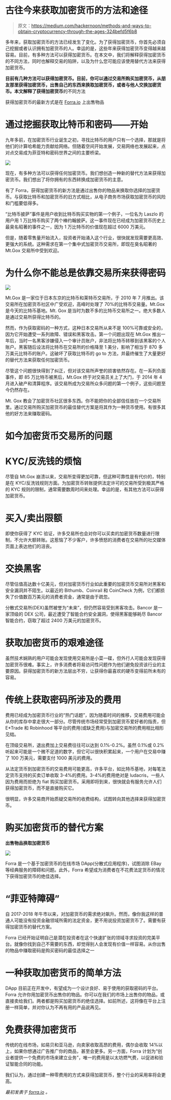 # 古往今来获取加密货币的方法和途径

> 原文：<https://medium.com/hackernoon/methods-and-ways-to-obtain-cryptocurrency-through-the-ages-324befd5f6b8>

多年来，获取加密货币的方法已经发生了变化。为了获得加密货币，你首先必须自己挖掘或者认识拥有加密货币的人。幸运的是，这些年来获得加密货币变得越来越容易。目前，有多种方法可以获得加密货币。在本文中，我们将解释获得加密货币的不同方法，同时也解释交易的陷阱，以及为什么您可能应该使用替代方法来获得加密货币。

**目前有几种方法可以获得加密货币。目前，你可以通过交易所购买加密货币，从朋友那里获得加密货币，出售自己的东西来换取加密货币，或者与他人交换加密货币。本文解释了获得加密货币**的不同方法

获得加密货币的最新方式是在 [Forra.io](https://market.forra.io) 上出售物品

# 通过挖掘获取比特币和密码——开始

九年多前，在加密货币行业诞生之初，寻找比特币的用户只有一个选择，那就是将他们的计算哈希能力贡献给网络。但随着空间开始发展，交易网络也发展起来，点对点交易成为菲亚特和密码世界之间的主要桥梁。

![](img/e877953aeecd3eab843b60542faee413.png)

现在，有多种方法可以获得任何加密货币。我们想创造一种新的替代方法来获得加密货币。我们想出了将你拥有的东西转换成加密货币的主意。

有了 Forra，获得加密货币的新方法是通过出售你的物品来换取你选择的加密货币。与获取比特币和加密货币的旧方式相比，从电子商务市场获取加密货币的风险和门槛要低得多。

“比特币披萨”事件是用户收到比特币购买实物的第一个例子，一位名为 Laszlo 的用户用 1 万比特币购买了两个棒约翰披萨。这一事件现在已经成为加密货币历史上最臭名昭著的事件之一，因为 1 万比特币的价值现在超过 6000 万美元。

但是，随着零售量开始流入，投资者开始涌入这个行业，很快就发现需要更高效、更强大的系统。这种需求在第一个集中式加密货币交易所，即现在臭名昭著的 Mt.Gox 交易所中受到欢迎。

# 为什么你不能总是依靠交易所来获得密码

![](img/a991a03103916cb4bf1de9500f8d3fcf.png)

Mt.Gox 是一家位于日本东京的比特币和莱特币交易所，于 2010 年 7 月推出。该交易所在加密货币社区中广受欢迎，高峰时处理了 70%的比特币交易量。Mt.Gox 是今天的比特币基地。Mt. Gox 是当时为数不多的比特币交易所之一。绝大多数人是通过交易所获得比特币的。

然而，作为获取密码的一种方式，这种日本交易所从来不是 100%可靠或安全的，因为它开始遭受一系列故障、错误和黑客攻击。第一个问题出现在 Mt.Gox 推出一年后，当时一名黑客涉嫌侵入一个审计员账户，非法将比特币转移到该黑客的个人账户。黑客随后设法将比特币在交易所的价格降至 1 美分，影响了相当于 870 多万美元比特币的账户。这破坏了获取比特币的 go to 方法，并最终催生了大量更好的替代方法来获取任何加密货币。

尽管这个问题很快得到了纠正，但对该交易所声誉的损害依然存在。在一系列负面事件，即 85 万比特币被黑后，Mt.Gox 终于对交易员关上了大门，于 2014 年 4 月进入破产和清算程序。该交易所成为交易所众多问题的第一个例子，这些问题至今仍然存在。

Mt. Gox 教会了加密货币社区很多东西。你不能把你的全部信任放在一个交易所里。通过交易所购买加密货币的最佳替代方案是将其作为一种货币使用。有很多其他的好方法来赚取密码。

# 如今加密货币交易所的问题

# KYC/反洗钱的烦恼

尽管自 Mt.Gox 崩溃以来，交易所变得更加可靠，但这种可靠性是有代价的，特别是在 KYC/反洗钱规则方面。为加密货币转账提供法定许可的交易所受到极其严格的 KYC 规则的限制，通常需要数周时间来处理。幸运的是，有其他方法可以获得加密货币。

# 买入/卖出限额

即使你获得了 KYC 验证，许多交易所也会对你可以买卖的加密货币数量进行限制，不允许大额转账。这惹恼了不少客户，许多愤怒的消费者在交易所的社交媒体页面上表达他们的沮丧。

# 交换黑客

尽管估值高达数十亿美元，但对加密货币行业如此重要的加密货币交易所对黑客和安全漏洞并不陌生。以最近的 Bithumb、Coinrail 和 CoinCheck 为例，它们都损失了价值数百万美元的消费者资金，通常是由于疏忽。

分散式交易所(DEX)虽然被誉为“未来”，但仍然容易受到黑客攻击。Bancor 是一家顶级的 DEX 公司，最近遭受了智能合约安全漏洞，使得黑客能够耗尽 Bancor 智能合约，窃取了超过 2400 万美元的加密货币。

# 获取加密货币的艰难途径

虽然技术娴熟的用户可能会发现使用交易所是小菜一碟，但外行人可能会发现获得加密货币很难。事实上，许多消费者将易访问性问题作为他们避免投资该行业的主要原因。获得加密货币的新方法层出不穷，让获得你最喜欢的硬币变得前所未有的容易。

# 传统上获取密码所涉及的费用

费用已经成为加密货币行业的“热门话题”，因为随着时间的推移，交易费用可能会从你的库存中拿走很大一部分。尽管传统市场经常受到加密货币爱好者的指责，但 E*Trade 和 Robinhood 等平台的费用(或缺乏费用)与加密交易所的费用相比相形见绌。

在顶级交易所，退出费加上交易费往往可以达到 0.1%-0.2%。虽然 0.1%或 0.2%听起来可能是一个微不足道的数字，但它可以很快积累起来，一个用户在交易中赚了 100 万美元，需要支付 1000 美元的费用。

从法定货币到加密货币的交易费用可能更高，许多平台，如比特币基地，对每笔法定货币支持的买卖订单收取 3-4%的费用。3-4%的费用绝对是 ludacris，一些人因为费用而拒绝为 fiat 购买加密货币。采用即将到来，很快就会有服务允许人们获得加密货币，而不是直接购买它。

很明显，许多交易商开始质疑交易所的收费结构，试图转向其他选择来获得加密货币。

# 购买加密货币的替代方案

**出售物品换取加密货币**

![](img/659299d8f25809ac0ae2bfe7ce3a4d13.png)

Forra 是一个基于加密货币的在线市场 DApp(分散式应用程序)，试图消除 EBay 等经典服务的障碍和问题。此外，Forra 希望成为消费者在不花费法定货币的情况下获得加密货币的绝佳选择。

# “菲亚特障碍”

自 2017-2018 年牛市以来，对加密货币的需求绝对飙升。然而，像你我这样的普通人可能没有投资金融领域所需的法定资金，更不用说投资加密货币了。需要有获得加密货币的替代方案。

Forra 已经开始证明自己是潜在投资者在这个快速扩张的领域寻求投资的完美平台。就像你找到自己不需要的东西，却觉得别人会发现有价值一样容易。从你出售的物品中赚取密码是购买密码的最佳选择之一

# 一种获取加密货币的简单方法

DApp 目前正在开发中，有望成为一个设计良好、易于使用的获取密码的平台。Forra 允许你用加密货币出售你的物品。你可以在我们的市场上出售你的物品，或直接卖给我们。两者都是购买加密货币的绝佳选择。如前所述，这将像在平台上注册一样简单，并对你认为不再有用的产品说再见。

# 免费获得加密货币

传统的在线市场，如易贝和亚马逊，向卖家收取高昂的费用，偶尔会收取 14%以上，如果你想通过广告推广你的商品，甚至会更多。另一方面，Forra 计划为“创业者提供一个免费的市场来建立业务”，唯一的费用是以太坊燃气费，以促进和验证智能合同的功能。

我们认为，通过创建一种零费用的方式来获得加密货币，整个行业的采用率将会更高。

*最初发表于* [*forra.io*](https://forra.io/obtaining-cryptocurrency/) *。*